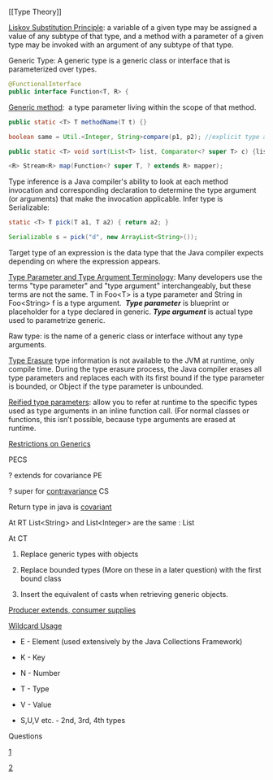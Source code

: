 [[Type Theory]]


[Liskov Substitution Principle](https://en.wikipedia.org/wiki/Liskov_substitution_principle): a variable of a given type may be assigned a value of any subtype
of that type, and a method with a parameter of a given type may be invoked with an
argument of any subtype of that type. 

Generic Type: A generic type is a generic class or interface that is parameterized over types.

```java
@FunctionalInterface  
public interface Function<T, R> {
```

[Generic method](https://docs.oracle.com/javase/tutorial/java/generics/methods.html):  a type parameter living within the scope of that method. 
  
```java
public static <T> T methodName(T t) {}

boolean same = Util.<Integer, String>compare(p1, p2); //explicit type args

public static <T> void sort(List<T> list, Comparator<? super T> c) {list.sort(c);}

<R> Stream<R> map(Function<? super T, ? extends R> mapper);

```


Type inference is a Java compiler's ability to look at each method invocation and corresponding declaration to determine the type argument (or arguments) that make the invocation applicable. Infer type is Serializable:

```java
static <T> T pick(T a1, T a2) { return a2; }

Serializable s = pick("d", new ArrayList<String>());
```

Target type of an expression is the data type that the Java compiler expects depending on where the expression appears.

  
[Type Parameter and Type Argument Terminology](https://blog.kotlin-academy.com/programmer-dictionary-parameter-vs-argument-type-parameter-vs-type-argument-b965d2cc6929): Many developers use the terms "type parameter" and "type argument" interchangeably, but these terms are not the same. T in Foo\<T> is a type parameter and String in Foo\<String> f is a type argument.  
**_Type parameter_** is blueprint or placeholder for a type declared in generic. **_Type argument_** is actual type used to parametrize generic.

Raw type: is the name of a generic class or interface without any type arguments.
  

[Type Erasure](https://docs.oracle.com/javase/tutorial/java/generics/erasure.html) type information is not available to the JVM at runtime, only compile time. During the type erasure process, the Java compiler erases all type parameters and replaces each with its first bound if the type parameter is bounded, or Object if the type parameter is unbounded.
  

[Reified type parameters](https://docs.oracle.com/javase/tutorial/java/generics/nonReifiableVarargsType.html): allow you to refer at runtime to the specific types used as type arguments in an inline function call. (For normal classes or functions, this isn’t possible, because type arguments are erased at runtime.

  
[Restrictions on Generics](https://docs.oracle.com/javase/tutorial/java/generics/restrictions.html)

  
PECS

? extends for covariance PE

? super for [contravariance](https://www.youtube.com/watch?v=tlAGSScIu_w) CS

  
Return type in java is [covariant](https://www.baeldung.com/java-covariant-return-type)

  
At RT List\<String> and List\<Integer> are the same : List

  
At CT

1.  Replace generic types with objects
    
2.  Replace bounded types (More on these in a later question) with the first bound class
    
3.  Insert the equivalent of casts when retrieving generic objects.
    

[Producer extends, consumer supplies](http://stackoverflow.com/questions/2723397/what-is-pecs-producer-extends-consumer-super)

  
[Wildcard Usage](https://docs.oracle.com/javase/tutorial/java/generics/wildcardGuidelines.html)

  

-   E - Element (used extensively by the Java Collections Framework)
    
-   K - Key
    
-   N - Number
    
-   T - Type
    
-   V - Value
    
-   S,U,V etc. - 2nd, 3rd, 4th types
    

  

Questions

[1](https://javarevisited.blogspot.com/2012/06/10-interview-questions-on-java-generics.html)

[2](https://programtalk.com/java/java-generics-interview-questions/)